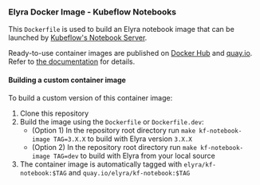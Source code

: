 <!--
{% comment %}
Copyright 2018-2022 Elyra Authors

Licensed under the Apache License, Version 2.0 (the "License");
you may not use this file except in compliance with the License.
You may obtain a copy of the License at

http://www.apache.org/licenses/LICENSE-2.0

Unless required by applicable law or agreed to in writing, software
distributed under the License is distributed on an "AS IS" BASIS,
WITHOUT WARRANTIES OR CONDITIONS OF ANY KIND, either express or implied.
See the License for the specific language governing permissions and
limitations under the License.
{% endcomment %}
-->

### Elyra Docker Image - Kubeflow Notebooks

This `Dockerfile` is used to build an Elyra notebook image that can be launched by [Kubeflow's Notebook Server](https://www.kubeflow.org/docs/components/notebooks/).

Ready-to-use container images are published on [Docker Hub](https://hub.docker.com/r/elyra/kf-notebook) and [quay.io](https://quay.io/repository/elyra/kf-notebook). 
Refer to [the documentation](https://elyra.readthedocs.io/en/latest/recipes/using-elyra-with-kubeflow-notebook-server.html) for details.

#### Building a custom container image

To build a custom version of this container image:
1. Clone this repository
2. Build the image using the `Dockerfile` or `Dockerfile.dev`:
   - (Option 1) In the repository root directory run `make kf-notebook-image TAG=3.X.X` to build with Elyra version `3.X.X`
   - (Option 2) In the repository root directory run `make kf-notebook-image TAG=dev` to build with Elyra from your local source
3. The container image is automatically tagged with `elyra/kf-notebook:$TAG` and `quay.io/elyra/kf-notebook:$TAG`
